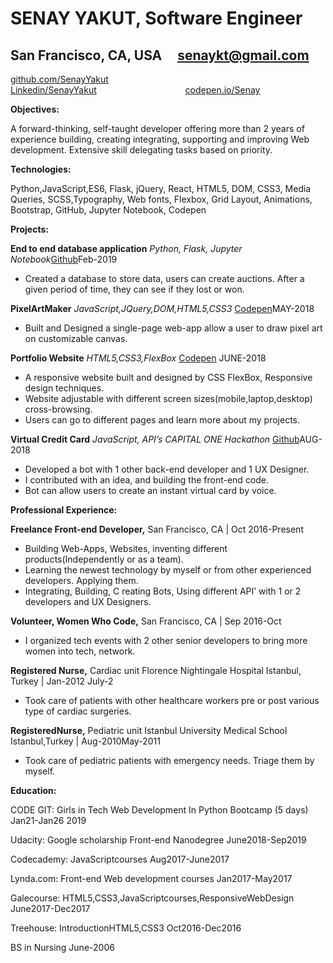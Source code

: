 
 # SENAY YAKUT, Software Engineer 
## San Francisco, CA, USA &nbsp;&nbsp;&nbsp;  [senaykt@gmail.com](senaykt@gmail.com)

[github.com/SenayYakut](https://github.com/SenayYakut)&nbsp;&nbsp;&nbsp;&nbsp;&nbsp;&nbsp;&nbsp;&nbsp;&nbsp;&nbsp;&nbsp;&nbsp;&nbsp;&nbsp;&nbsp;&nbsp;&nbsp;&nbsp;&nbsp;&nbsp;&nbsp;&nbsp;&nbsp;&nbsp;&nbsp;&nbsp;&nbsp;&nbsp;&nbsp;&nbsp;&nbsp;&nbsp;&nbsp;&nbsp;&nbsp;
[Linkedin/SenayYakut](https://www.linkedin.com/in/senaykt/)&nbsp;&nbsp;&nbsp;&nbsp;&nbsp;&nbsp;&nbsp;&nbsp;&nbsp;&nbsp;&nbsp;&nbsp;&nbsp;&nbsp;&nbsp;&nbsp;&nbsp;&nbsp;&nbsp;&nbsp;&nbsp;&nbsp;&nbsp;&nbsp;&nbsp;&nbsp;&nbsp;&nbsp;&nbsp;&nbsp;&nbsp;&nbsp;&nbsp;&nbsp;&nbsp; 
[codepen.io/Senay](https://codepen.io/Shenay/pen/PeaNpV)


__Objectives:__

A forward-thinking, self-taught developer offering more than 2 years of experience building, creating integrating, supporting and improving Web development. Extensive skill delegating tasks based on priority.

__Technologies:__

Python,JavaScript,ES6, Flask, jQuery, React, HTML5, DOM, CSS3, Media Queries, SCSS,Typography, Web fonts, Flexbox, Grid Layout, Animations, Bootstrap, GitHub, Jupyter Notebook, Codepen

__Projects:__

__End to end database application__ 
*Python, Flask, Jupyter Notebook*[Github](https://github.com/SenayYakut/End_to_end_database_application)Feb-2019

* Created a database to store data, users can create auctions. After a given period of time, they can see if they lost or won. 

__PixelArtMaker__ *JavaScript,JQuery,DOM,HTML5,CSS3* [Codepen](https://codepen.io/Shenay/pen/BrdMNo)MAY-2018

* Built and Designed a single-page web-app allow a user to draw pixel art on customizable canvas.

__Portfolio Website__ *HTML5,CSS3,FlexBox* [Codepen](https://codepen.io/Shenay/pen/PeaNpV) JUNE-2018 

* A responsive website built and designed by CSS FlexBox, Responsive design techniques.
* Website adjustable with different screen sizes(mobile,laptop,desktop) cross-browsing.
* Users can go to different pages and learn more about my projects.

__Virtual Credit Card__ *JavaScript, API’s CAPITAL ONE Hackathon* [Github](https://github.com/SenayYakut/sundayJam)AUG-2018 

* Developed a bot with 1 other back-end developer and 1 UX Designer.
* I contributed with an idea, and building the front-end code.
* Bot can allow users to create an instant virtual card by voice.

__Professional Experience:__

__Freelance Front-end Developer,__ San Francisco, CA | Oct 2016-Present

* Building Web-Apps, Websites, inventing different products(Independently or as a team).
* Learning the newest technology by myself or from other experienced developers. Applying them.
* Integrating, Building, C​​ reating Bots, Using different API’ with 1 or 2 developers and UX Designers.

__Volunteer, Women Who Code,__ San Francisco, CA | Sep 2016-Oct 

* I organized tech events with 2 other senior developers to bring more women into tech, network.

__Registered Nurse,__ Cardiac unit Florence Nightingale Hospital Istanbul, Turkey | Jan-2012 July-2

* Took care of patients with other healthcare workers pre or post various type of cardiac surgeries.

__RegisteredNurse,__ Pediatric unit Istanbul University Medical School Istanbul,Turkey | Aug-2010May-2011

* Took care of pediatric patients with emergency needs. Triage them by myself.

__Education:__

CODE GIT: Girls in Tech Web Development In Python Bootcamp (5 days)  Jan21-Jan26 2019

Udacity: Google scholarship Front-end Nanodegree  June2018-Sep2019

Codecademy: JavaScriptcourses  Aug2017-June2017

Lynda.com: Front-end Web development courses  Jan2017-May2017

Galecourse: HTML5,CSS3,JavaScriptcourses,ResponsiveWebDesign  June2017-Dec2017 

Treehouse: IntroductionHTML5,CSS3  Oct2016-Dec2016

BS in Nursing June-2006


